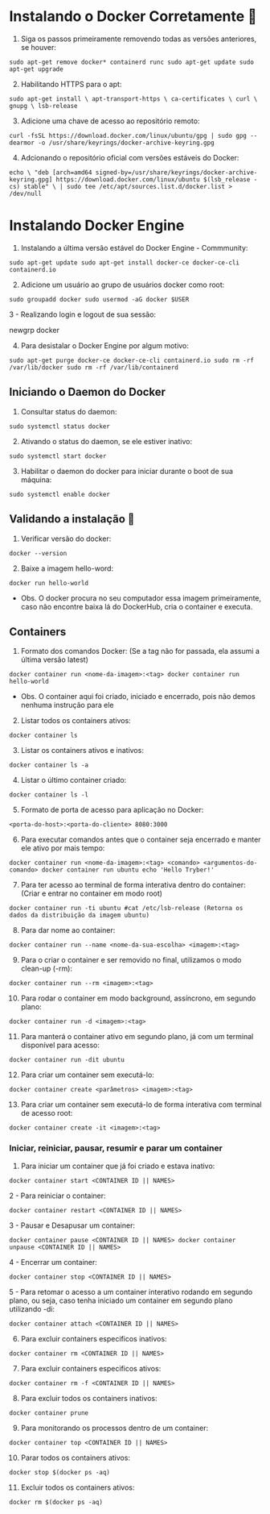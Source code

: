 # Instalando o Docker Corretamente :rocket:

1. Siga os passos primeiramente removendo todas as versões anteriores, se houver:

`sudo apt-get remove docker* containerd runc
sudo apt-get update
sudo apt-get upgrade`

2. Habilitando HTTPS para o apt:

`sudo apt-get install \
    apt-transport-https \
    ca-certificates \
    curl \
    gnupg \
    lsb-release`
    
3. Adicione uma chave de acesso ao repositório remoto:  

`curl -fsSL https://download.docker.com/linux/ubuntu/gpg | sudo gpg --dearmor -o /usr/share/keyrings/docker-archive-keyring.gpg`

4. Adcionando o repositório oficial com versões estáveis do Docker:

`echo \
  "deb [arch=amd64 signed-by=/usr/share/keyrings/docker-archive-keyring.gpg] https://download.docker.com/linux/ubuntu $(lsb_release -cs) stable" \
  | sudo tee /etc/apt/sources.list.d/docker.list > /dev/null`
  
  
 # Instalando Docker Engine 

1. Instalando a última versão estável do Docker Engine - Commmunity:

`sudo apt-get update
sudo apt-get install docker-ce docker-ce-cli containerd.io`

2. Adicione um usuário ao grupo de usuários docker como root:

`sudo groupadd docker
sudo usermod -aG docker $USER`

3 - Realizando login e logout de sua sessão:

newgrp docker

4. Para desistalar o Docker Engine por algum motivo:

`sudo apt-get purge docker-ce docker-ce-cli containerd.io
sudo rm -rf /var/lib/docker
sudo rm -rf /var/lib/containerd`

## Iniciando o Daemon do Docker

1. Consultar status do daemon:

`sudo systemctl status docker`

2. Ativando o status do daemon, se ele estiver inativo:

`sudo systemctl start docker`

3. Habilitar o daemon do docker para iniciar durante o boot de sua máquina:

`sudo systemctl enable docker`

## Validando a instalação :runner:

1. Verificar versão do docker:

`docker --version`

2. Baixe a imagem hello-word:

`docker run hello-world`

- Obs. O docker procura no seu computador essa imagem primeiramente, caso não encontre baixa lá do DockerHub, cria o container e executa.

## Containers 

1. Formato dos comandos Docker: (Se a tag não for passada, ela assumi a última versão latest)

`docker container run <nome-da-imagem>:<tag>
docker container run hello-world`

- Obs. O container aqui foi criado, iniciado e encerrado, pois não demos nenhuma instrução para ele

2. Listar todos os containers ativos:

`docker container ls`

3. Listar os containers ativos e inativos:

`docker container ls -a`

4. Listar o último container criado:

`docker container ls -l`

5. Formato de porta de acesso para aplicação no Docker:

`<porta-do-host>:<porta-do-cliente>
8080:3000`

6. Para executar comandos antes que o container seja encerrado e manter ele ativo por mais tempo:

`docker container run <nome-da-imagem>:<tag> <comando> <argumentos-do-comando>
docker container run ubuntu echo 'Hello Tryber!'`

7. Para ter acesso ao terminal de forma interativa dentro do container: (Criar e entrar no container em modo root)

`docker container run -ti ubuntu
#cat /etc/lsb-release (Retorna os dados da distribuição da imagem ubuntu)`

8. Para dar nome ao container:

`docker container run --name <nome-da-sua-escolha> <imagem>:<tag>`

9. Para o criar o container e ser removido no final, utilizamos o modo clean-up (-rm):

`docker container run --rm <imagem>:<tag>`

10. Para rodar o container em modo background, assíncrono, em segundo plano:

`docker container run -d <imagem>:<tag>`

11. Para manterá o container ativo em segundo plano, já com um terminal disponível para acesso:

`docker container run -dit ubuntu`

12. Para criar um container sem executá-lo:

`docker container create <parâmetros> <imagem>:<tag>`

13. Para criar um container sem executá-lo de forma interativa com terminal de acesso root:

`docker container create -it <imagem>:<tag>`

### Iniciar, reiniciar, pausar, resumir e parar um container

1. Para iniciar um container que já foi criado e estava inativo:

`docker container start <CONTAINER ID || NAMES>`

2 - Para reiniciar o container:

`docker container restart <CONTAINER ID || NAMES>`

3 - Pausar e Desapusar um container:

`docker container pause <CONTAINER ID || NAMES>
docker container unpause <CONTAINER ID || NAMES>`

4 - Encerrar um container:

`docker container stop <CONTAINER ID || NAMES>`

5 - Para retomar o acesso a um container interativo rodando em segundo plano, ou seja, caso tenha iniciado um container em segundo plano utilizando -di:

`docker container attach <CONTAINER ID || NAMES>`

6. Para excluir containers especificos inativos:

`docker container rm <CONTAINER ID || NAMES>`

7. Para excluir containers especificos ativos:

`docker container rm -f <CONTAINER ID || NAMES>`

8. Para excluir todos os containers inativos:

`docker container prune`

9. Para monitorando os processos dentro de um container:

`docker container top <CONTAINER ID || NAMES>`

10. Parar todos os containers ativos:

`docker stop $(docker ps -aq)`

11. Excluir todos os containers ativos:

`docker rm $(docker ps -aq)`

